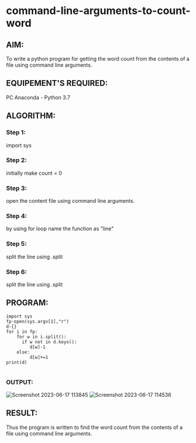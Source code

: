 # command-line-arguments-to-count-word
## AIM:
To write a python program for getting the word count from the contents of a file using command line arguments.
## EQUIPEMENT'S REQUIRED: 
PC
Anaconda - Python 3.7
## ALGORITHM: 
### Step 1:
import sys
### Step 2: 
 initially make count = 0
### Step 3: 
open the content file using command line arguments.
### Step 4:  
by using for loop name the function as "line"
### Step 5: 
split the line using .split
### Step 6: 
split the line using .split
## PROGRAM:
```
import sys
fp-open(sys.argv[1],"r")
d-{}
for i in fp:
    for w in i.split():
      if w not in d.keys():
         d[w]-1
    else:
         d[w]+=1
print(d)
     
```


### OUTPUT:

![Screenshot 2023-06-17 113845](https://github.com/Rohithravi333/command-line-arguments-to-count-word/assets/119394126/0c543cf8-cb2b-4fb6-b9eb-8ebbc7b8bba5)
![Screenshot 2023-06-17 114536](https://github.com/Rohithravi333/command-line-arguments-to-count-word/assets/119394126/f37ad59e-5643-462d-b9d4-d9bc365c6ca9)



## RESULT:
Thus the program is written to find the word count from the contents of a file using command line arguments.
